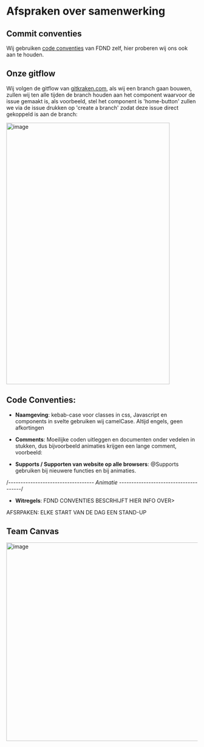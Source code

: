  
# Afspraken over samenwerking
 
## Commit conventies

Wij gebruiken [code conventies](https://www.conventionalcommits.org/nl/v1.0.0/) van FDND zelf, hier proberen wij ons ook aan te houden.

## Onze gitflow

Wij volgen de gitflow van [gitkraken.com](https://www.gitkraken.com/learn/git/git-flow#the-git-flow-workflow), als wij een branch gaan bouwen, zullen wij ten alle tijden de branch houden aan het component waarvoor de issue gemaakt is, als voorbeeld, stel het component is 'home-button' zullen we via de issue drukken op 'create a branch' zodat deze issue direct gekoppeld is aan de branch:

<img width="430" height="689" alt="image" src="https://github.com/user-attachments/assets/2ec9267a-c6f1-41a0-9769-0a414a3a170e" />

## Code Conventies:

- **Naamgeving**: kebab-case voor classes in css, Javascript en components in svelte gebruiken wij camelCase. Altijd engels, geen afkortingen

- **Comments**: Moeilijke coden uitleggen en documenten onder vedelen in stukken, dus bijvoorbeeld animaties krijgen een lange comment, voorbeeld:

- **Supports / Supporten van website op alle browsers**: @Supports gebruiken bij nieuwere functies en bij animaties.

/*----------------------------------- Animatie --------------------------------------*/

- **Witregels**: FDND CONVENTIES BESCRHIJFT HIER INFO OVER>

 AFSRPAKEN: ELKE START VAN DE DAG EEN STAND-UP

 ## Team Canvas

 <img width="740" height="523" alt="image" src="https://github.com/user-attachments/assets/e2a363d0-769c-4ebf-af7a-f90018cd5391" />

